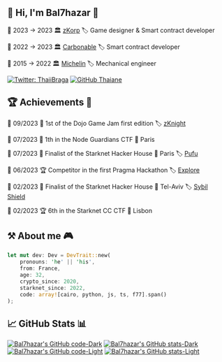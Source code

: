 ## 🤖 Hi, I'm Bal7hazar 👋

📅 2023 → 2023 🏛️ [zKorp](https://github.com/z-korp) 🏷️ Game designer & Smart contract developer

📅 2022 → 2023 🏛️ [Carbonable](https://www.carbonable.io/) 🏷️ Smart contract developer

📅 2015 → 2022 🏛️ [Michelin](https://www.michelin.com/) 🏷️ Mechanical engineer

[![Twitter: ThaiiBraga](https://img.shields.io/twitter/follow/bal7hazar?style=social)](https://twitter.com/bal7hazar)
[![GitHub Thaiane](https://img.shields.io/github/followers/bal7hazar?label=follow&style=social)](https://github.com/bal7hazar)

## 🏆 Achievements 🏅

📅 09/2023 🥇 1st of the Dojo Game Jam first edition 🏷️ [zKnight](https://github.com/z-korp/zknight)

📅 07/2023 🥇 1th in the Node Guardians CTF 📍 Paris

📅 07/2023 🏅 Finalist of the Starknet Hacker House 📍 Paris 🏷️ [Pufu](https://github.com/carbonable-labs/pufu)

📅 06/2023 🏆 Competitor in the first Pragma Hackathon 🏷️ [Explore](https://github.com/StarkExplore/Explore)

📅 02/2023 🏅 Finalist of the Starknet Hacker House 📍 Tel-Aviv 🏷️ [Sybil Shield](https://github.com/carbonable-labs/sybil-shield)

📅 02/2023 🏆 6th in the Starknet CC CTF 📍 Lisbon

## ⚒️ About me 🎮

```rust
let mut dev: Dev = DevTrait::new(
    pronouns: 'he' || 'his',
    from: France,
    age: 32,
    crypto_since: 2020,
    starknet_since: 2022,
    code: array![cairo, python, js, ts, f77].span()
);
```

## 📈 GitHub Stats 📊

[![Bal7hazar's GitHub code-Dark](https://github-readme-stats.vercel.app/api/top-langs/?username=bal7hazar&show_icons=true&theme=dark&count_private=true&langs_count=3&hide=html,javascript,css#gh-dark-mode-only)](https://github.com/bal7hazar#gh-dark-mode-only)
[![Bal7hazar's GitHub stats-Dark](https://github-readme-stats.vercel.app/api?username=bal7hazar&show_icons=true&theme=dark&line_height=27#gh-dark-mode-only)](https://github.com/bal7hazar#gh-dark-mode-only)
[![Bal7hazar's GitHub code-Light](https://github-readme-stats.vercel.app/api/top-langs/?username=bal7hazar&show_icons=true&theme=default&count_private=true&langs_count=3&hide=html,javascript,css#gh-light-mode-only)](https://github.com/bal7hazar#gh-light-mode-only)
[![Bal7hazar's GitHub stats-Light](https://github-readme-stats.vercel.app/api?username=bal7hazar&show_icons=true&theme=default&line_height=27#gh-light-mode-only)](https://github.com/bal7hazar#gh-light-mode-only)